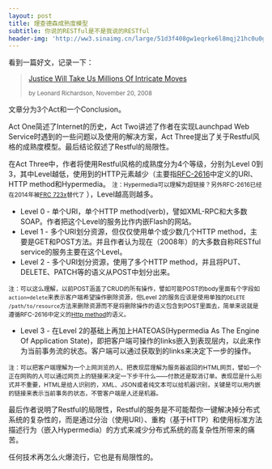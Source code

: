 ```yaml
---
layout: post
title: 理查德森成熟度模型
subtitle: 你说的RESTful是不是我说的RESTful
header-img: 'http://ww3.sinaimg.cn/large/51d3f408gw1eqrke6l8mqj21hc0u0gtf.jpg'
---
```


看到一篇好文，记录一下：

> [Justice Will Take Us Millions Of Intricate Moves](http://www.crummy.com/writing/speaking/2008-QCon/)
>
> <small>by Leonard Richardson, November 20, 2008</small>

文章分为3个Act和一个Conclusion。

Act One简述了Internet的历史，Act Two讲述了作者在实现Launchpad Web Service时遇到的一些问题以及使用的解决方案，Act Three提出了关于Restful风格的成熟度模型。最后结论叙述了Restful的局限性。

在Act Three中，作者将使用Restful风格的成熟度分为4个等级，分别为Level 0到3，其中Level越低，使用到的HTTP元素越少（主要指[RFC-2616](https://www.w3.org/Protocols/rfc2616/rfc2616.html)中定义的URI、HTTP method和Hypermedia。
<small>注：Hypermedia可以理解为超链接？另外RFC-2616已经在2014年被[FRC 723x](https://www.w3.org/Protocols/#rfc723x)替代了</small>
），Level越高则越多。

* Level 0 - 单个URI，单个HTTP method(verb)，譬如XML-RPC和大多数SOAP。作者把这个Level的服务比作内嵌Flash的网站。
* Level 1 - 多个URI划分资源，但仅仅使用单个或少数几个HTTP method，主要是GET和POST方法。并且作者认为现在（2008年）的大多数自称RESTful service的服务主要在这个Level。
* Level 2 - 多个URI划分资源，使用了多个HTTP method，并且将PUT、DELETE、PATCH等的语义从POST中划分出来。


<small>注：可以这么理解，以前POST涵盖了CRUD的所有操作，譬如可能POST的body里面有个字段如`action=delete`来表示客户端希望操作删除资源，但Level 2的服务应该是使用单独的`DELETE /path/to/resource`方法来删除资源而不是将删除操作的语义包含到POST里面去，简单来说就是遵循RFC-2616中定义的[Http method](https://www.w3.org/Protocols/rfc2616/rfc2616-sec9.html#sec9)的语义。</small>


* Level 3 - 在Level 2的基础上再加上HATEOAS(Hypermedia As The Engine Of Application State)，即把客户端可操作的links嵌入到表现层内，以此来作为当前事务流的状态。客户端可以通过获取到的links来决定下一步的操作。


<small>注：可以把客户端理解为一个上网浏览的人、把表现层理解为服务器返回的HTML网页，譬如一个正在网购的人可以通过网页上的链接来决定一下步干什么——付款还是取消订单。表现层是什么形式并不重要，HTML是给人识别的，XML、JSON或者纯文本可以给机器识别，关键是可以用内嵌的链接来表示当前事务的状态，不管客户端是人还是机器。</small>

最后作者说明了Restful的局限性，Restful的服务是不可能帮你一键解决掉分布式系统的复杂性的，而是通过分治（使用URI）、重构（基于HTTP）和使用标准方法描述行为（嵌入Hypermedia）的方式来减少分布式系统的高复杂性所带来的痛苦。

任何技术再怎么火爆流行，它也是有局限性的。
